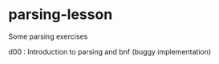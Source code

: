 parsing-lesson
==============

Some parsing exercises

d00 : Introduction to parsing and bnf (buggy implementation)